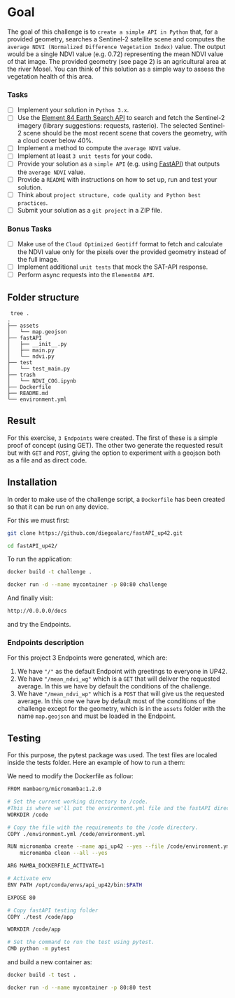 # Goal

The goal of this challenge is to `create a simple API in Python` that, for a provided geometry, searches a Sentinel-2 satellite scene and computes the `average NDVI (Normalized Difference Vegetation Index)` value. The output would be a single NDVI value (e.g. 0.72) representing the mean NDVI value of that image. The provided geometry (see page 2) is an agricultural area at the river Mosel. You can think of this solution as a simple way to assess the vegetation health of this area.


### Tasks

 - [ ] Implement your solution in `Python 3.x`.
 - [ ] Use the [Element 84 Earth Search API](https://www.element84.com/earth-search/) to search and fetch the Sentinel-2 imagery (library suggestions: requests, rasterio). The selected Sentinel-2 scene should be the most recent scene that covers the geometry, with a cloud cover below 40%.
 - [ ] Implement a method to compute the `average NDVI` value.
 - [ ] Implement at least `3 unit tests` for your code. 
 - [ ] Provide your solution as a `simple API` (e.g. using [FastAPI](https://fastapi.tiangolo.com/)) that outputs the `average NDVI` value.
 - [ ] Provide a `README` with instructions on how to set up, run and test your solution.
 - [ ] Think about `project structure, code quality and Python best practices`.
 - [ ] Submit your solution as a `git project` in a ZIP file.

### Bonus Tasks

 - [ ] Make use of the `Cloud Optimized Geotiff` format to fetch and calculate the NDVI value only for the pixels over the provided geometry instead of the full image.
 - [ ] Implement additional `unit tests` that mock the SAT-API response.
 - [ ] Perform async requests into the `Element84 API`.

## Folder structure

``` text
 tree .
.
├── assets
│   └── map.geojson
├── fastAPI
│   ├── __init__.py
│   ├── main.py
│   └── ndvi.py
├── test
│   └── test_main.py
├── trash
│   └── NDVI_COG.ipynb
├── Dockerfile
├── README.md
└── environment.yml
```

## Result

For this exercise, `3 Endpoints` were created.
The first of these is a simple proof of concept (using GET).
The other two generate the requested result but with `GET` and `POST`, giving the option to experiment with a geojson both as a file and as direct code.


## Installation

In order to make use of the challenge script, a `Dockerfile` has been created so that it can be run on any device.

For this we must first:

```bash
git clone https://github.com/diegoalarc/fastAPI_up42.git

cd fastAPI_up42/
```

To run the application:

```bash
docker build -t challenge .

docker run -d --name mycontainer -p 80:80 challenge
```

And finally visit:

```bash
http://0.0.0.0/docs
```
and try the Endpoints.

### Endpoints description

For this project 3 Endpoints were generated, which are:

1. We have `"/"` as the default Endpoint with greetings to everyone in UP42.
2. We have `"/mean_ndvi_wg"` which is a `GET` that will deliver the requested average. In this we have by default the conditions of the challenge.
3. We have `"/mean_ndvi_wp"` which is a `POST` that will give us the requested average. In this one we have by default most of the conditions of the challenge except for the geometry, which is in the `assets` folder with the name `map.geojson` and must be loaded in the Endpoint.

## Testing

For this purpose, the pytest package was used. The test files are localed inside the tests folder. Here an example of how to run a them:

We need to modify the Dockerfile as follow:

```bash
FROM mambaorg/micromamba:1.2.0

# Set the current working directory to /code.
#This is where we'll put the environment.yml file and the fastAPI directory.
WORKDIR /code

# Copy the file with the requirements to the /code directory.
COPY ./environment.yml /code/environment.yml

RUN micromamba create --name api_up42 --yes --file /code/environment.yml && \
    micromamba clean --all --yes

ARG MAMBA_DOCKERFILE_ACTIVATE=1

# Activate env
ENV PATH /opt/conda/envs/api_up42/bin:$PATH

EXPOSE 80

# Copy fastAPI testing folder
COPY ./test /code/app

WORKDIR /code/app

# Set the command to run the test using pytest.
CMD python -m pytest
```
and build a new container as:

```bash
docker build -t test .

docker run -d --name mycontainer -p 80:80 test
```
